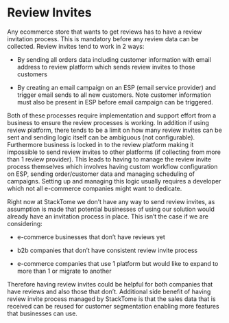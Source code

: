 # Review Invites

Any ecommerce store that wants to get reviews has to have a review invitation process. This is mandatory before any review data can be collected. Review invites tend to work in 2 ways:

* By sending all orders data including customer information with email address to review platform which sends review invites to those customers

* By creating an email campaign on an ESP (email service provider) and trigger email sends to all new customers. Note customer information must also be present in ESP before email campaign can be triggered.

Both of these processes require implementation and support effort from a business to ensure the review processes is working. In addition if using review platform, there tends to be a limit on how many review invites can be sent and sending logic itself can be ambiguous (not configurable). Furthermore business is locked in to the review platform making it impossible to send review invites to other platforms (if collecting from more than 1 review provider). This leads to having to manage the review invite process themselves which involves having custom workflow configuration on ESP, sending order/customer data and managing scheduling of campaigns. Setting up and managing this logic usually requires a developer which not all e-commerce companies might want to dedicate.

Right now at StackTome we don’t have any way to send review invites, as assumption is made that potential businesses of using our solution would already have an invitation process in place. This isn’t the case if we are considering:

* e-commerce businesses that don’t have reviews yet

* b2b companies that don’t have consistent review invite process

* e-commerce companies that use 1 platform but would like to expand to more than 1 or migrate to another

Therefore having review invites could be helpful for both companies that have reviews and also those that don’t. Additional side benefit of having review invite process managed by StackTome is that the sales data that is received can be reused for customer segmentation enabling more features that businesses can use.